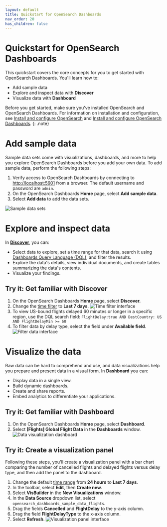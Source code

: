 ```yaml
---
layout: default
title: Quickstart for OpenSearch Dashboards
nav_order: 20
has_children: false
---
```


# Quickstart for OpenSearch Dashboards

This quickstart covers the core concepts for you to get started with OpenSearch Dashboards. You'll learn how to:

- Add sample data
- Explore and inspect data with **Discover**
- Visualize data with **Dashboard**

Before you get started, make sure you've installed OpenSearch and OpenSearch Dashboards. For information on installation and configuration, see [Install and configure OpenSearch]({{site.url}}{{site.baseurl}}/install-and-configure/install-opensearch/index/) and [Install and configure OpenSearch Dashboards]({{site.url}}{{site.baseurl}}/install-and-configure/install-dashboards/index/).
{: .note}

# Add sample data

Sample data sets come with visualizations, dashboards, and more to help you explore OpenSearch Dashboards before you add your own data. To add sample data, perform the following steps:

1. Verify access to OpenSearch Dashboards by connecting to [http://localhost:5601](http://localhost:5601) from a browser. The default username and password are `admin`.
1. On the OpenSearch Dashboards **Home** page, select **Add sample data**.
1. Select **Add data** to add the data sets.

![Sample data sets]({{site.url}}{{site.baseurl}}/images/add-sample-data.png)

# Explore and inspect data

In [**Discover**](discover/index.md), you can: 

- Select data to explore, set a time range for that data, search it using [Dashboards Query Language (DQL)]({{site.url}}{{site.baseurl}}/dashboards/dql/), and filter the results.
- Explore the data's details, view individual documents, and create tables summarizing the data's contents.
- Visualize your findings.

## Try it: Get familiar with Discover

1. On the OpenSearch Dashboards **Home** page, select **Discover.**
1. Change the [time filter](time-filter.md) to **Last 7 days**.
![Time filter interface]({{site.url}}{{site.baseurl}}/images/last-7--days.png)
1. To view US-bound flights delayed 60 minutes or longer in a specific region, use the DQL search field:
`FlightDelay:true AND DestCountry: US AND FlightDelayMin >= 60`
1. To filter data by delay type, select the field under **Available field**.
![Filter data interface]({{site.url}}{{site.baseurl}}/images/filter-data.png)

# Visualize the data

Raw data can be hard to comprehend and use, and data visualizations help you prepare and present data in a visual form. In **Dashboard** you can:

- Display data in a single view.
- Build dynamic dashboards.
- Create and share reports.
- Embed analytics to differentiate your applications.

## Try it: Get familiar with Dashboard

1. On the OpenSearch Dashboards **Home** page, select **Dashboard**.
1. Select **[Flights] Global Flight Data** in the **Dashboards** window.
![Data visualization dashboard]({{site.url}}{{site.baseurl}}/images/dashboard-flight-quickstart.png)

## Try it: Create a visualization panel

Following these steps, you'll create a visualization panel with a bar chart comparing the number of cancelled flights and delayed flights versus delay type, and then add the panel to the dashboard.

1. Change the default [time range](time-filter.md) from **24 hours** to **Last 7 days**. 
1. In the toolbar, select **Edit**, then **Create new**.
1. Select **VisBuilder** in the **New Visualizations** window.
1. In the **Data Source** dropdown list, select `opensearch_dashboards_sample_data_flights`.
1. Drag the fields **Cancelled** and **FlightDelay** to the y-axis column.
1. Drag the field **FlightDelayType** to the x-axis column.
1. Select **Refresh**.
![Visualization panel interface]({{site.url}}{{site.baseurl}}/images/viz-panel-quickstart.png)
